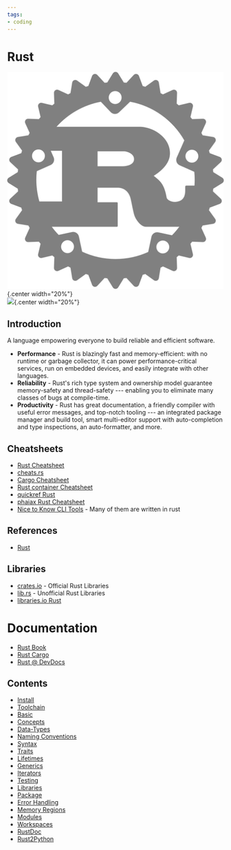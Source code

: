 ```yaml
---
tags:
- coding
---
```

# Rust
![](img/logo.svg){.center width="20%"}
<br>
![](img/rustacean.svg){.center width="20%"}


## Introduction

A language empowering everyone to build reliable and efficient software.

- **Performance** - Rust is blazingly fast and memory-efficient: with no runtime or garbage collector, it can power performance-critical services, run on embedded devices, and easily integrate with other languages.
- **Reliability** - Rust's rich type system and ownership model guarantee memory-safety and thread-safety --- enabling you to eliminate many classes of bugs at compile-time.
- **Productivity** - Rust has great documentation, a friendly compiler with useful error messages, and top-notch tooling --- an integrated package manager and build tool, smart multi-editor support with auto-completion and type inspections, an auto-formatter, and more.

## Cheatsheets

- [Rust Cheatsheet](docs/rust-cheatsheet.pdf)
- [cheats.rs](https://cheats.rs)
- [Cargo Cheatsheet](docs/cargo-cheatsheet.pdf)
- [Rust container Cheatsheet](docs/rust_container-cheatsheet.pdf)
- [quickref Rust](https://quickref.me/rust)
- [phaiax Rust Cheatsheet](https://phaiax.github.io/rust-cheatsheet/)
- [Nice to Know CLI Tools](../../os/linux/commandline/nicetoknow.md) - Many of them are written in rust

## References

- [Rust](https://www.rust-lang.org)

## Libraries

- [crates.io](https://crates.io) - Official Rust Libraries
- [lib.rs](https://lib.rs) - Unofficial Rust Libraries
- [libraries.io Rust](https://libraries.io/languages/Rust)

# Documentation

- [Rust Book](https://doc.rust-lang.org/book/)
- [Rust Cargo](https://doc.rust-lang.org/cargo)
- [Rust @ DevDocs](https://devdocs.io/rust/)

## Contents

- [Install](install.md)
- [Toolchain](toolchain.md)
- [Basic](basic.md)
- [Concepts](concepts.md)
- [Data-Types](data_types.md)
- [Naming Conventions](naming-convention.md)
- [Syntax](syntax.md)
- [Traits](traits.md)
- [Lifetimes](lifetimes.md)
- [Generics](generics.md)
- [Iterators](iterators.md)
- [Testing](testing.md)
- [Libraries](libraries.md)
- [Package](package.md)
- [Error Handling](error_handling.md)
- [Memory Regions](memory_regions.md)
- [Modules](modules.md)
- [Workspaces](workspaces.md)
- [RustDoc](rustdoc.md)
- [Rust2Python](rust2python.md)
